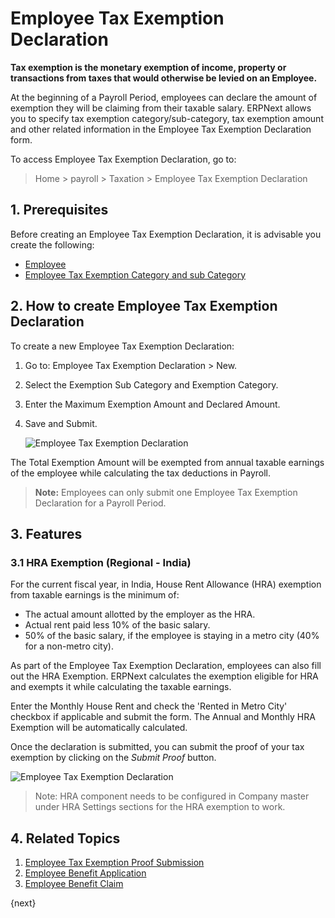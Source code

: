 <!-- add-breadcrumbs -->
# Employee Tax Exemption Declaration

**Tax exemption is the monetary exemption of income, property or transactions from taxes that would otherwise be levied on an Employee.**

At the beginning of a Payroll Period, employees can declare the amount of exemption they will be claiming from their taxable salary. ERPNext allows you to specify tax exemption category/sub-category, tax exemption amount and other related information in the Employee Tax Exemption Declaration form.


To access Employee Tax Exemption Declaration, go to:

> Home > payroll > Taxation > Employee Tax Exemption Declaration


## 1. Prerequisites

Before creating an Employee Tax Exemption Declaration, it is advisable you create the following:

* [Employee](/docs/user/manual/en/human-resources/employee)
* [Employee Tax Exemption Category and sub Category](/docs/user/manual/en/payroll/employee-exemption-categories-and-sub-categories)


## 2. How to create Employee Tax Exemption Declaration

To create a new Employee Tax Exemption Declaration:

1. Go to: Employee Tax Exemption Declaration > New.
1. Select the Exemption Sub Category and Exemption Category.
1. Enter the Maximum Exemption Amount and Declared Amount.
1. Save and Submit.

    <img class="screenshot" alt="Employee Tax Exemption Declaration" src="{{docs_base_url}}/assets/img/payroll/employee-tax-exemption-declaration.png">

The Total Exemption Amount will be exempted from annual taxable earnings of the employee while calculating the tax deductions in Payroll.

> **Note:** Employees can only submit one Employee Tax Exemption Declaration for a Payroll Period.

## 3. Features

### 3.1 HRA Exemption (Regional - India)

For the current fiscal year, in India, House Rent Allowance (HRA) exemption from taxable earnings is the minimum of:

* The actual amount allotted by the employer as the HRA.
* Actual rent paid less 10% of the basic salary.
* 50% of the basic salary, if the employee is staying in a metro city (40% for a non-metro city).

As part of the Employee Tax Exemption Declaration, employees can also fill out the HRA Exemption. ERPNext calculates the exemption eligible for HRA and exempts it while calculating the taxable earnings.

Enter the Monthly House Rent and check the 'Rented in Metro City' checkbox if applicable and submit the form. The Annual and Monthly HRA Exemption will be automatically calculated.

Once the declaration is submitted, you can submit the proof of your tax exemption by clicking on the _Submit Proof_ button.


<img class="screenshot" alt="Employee Tax Exemption Declaration" src="{{docs_base_url}}/assets/img/payroll/hra-exemption.png">

> Note: HRA component needs to be configured in Company master under HRA Settings sections for the HRA exemption to work.


## 4. Related Topics

1. [Employee Tax Exemption Proof Submission](/docs/user/manual/en/payroll/employee-tax-exemption-proof-submission)
1. [Employee Benefit Application](/docs/user/manual/en/payroll/employee-benefit-application)
1. [Employee Benefit Claim](/docs/user/manual/en/payroll/employee-benefit-claim)

{next}
